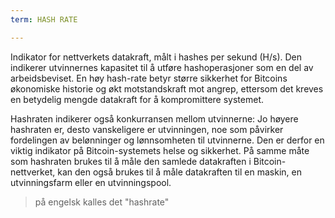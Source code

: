 ```yaml
---
term: HASH RATE

---
```

Indikator for nettverkets datakraft, målt i hashes per sekund (H/s). Den indikerer utvinnernes kapasitet til å utføre hashoperasjoner som en del av arbeidsbeviset. En høy hash-rate betyr større sikkerhet for Bitcoins økonomiske historie og økt motstandskraft mot angrep, ettersom det kreves en betydelig mengde datakraft for å kompromittere systemet.

Hashraten indikerer også konkurransen mellom utvinnerne: Jo høyere hashraten er, desto vanskeligere er utvinningen, noe som påvirker fordelingen av belønninger og lønnsomheten til utvinnerne. Den er derfor en viktig indikator på Bitcoin-systemets helse og sikkerhet. På samme måte som hashraten brukes til å måle den samlede datakraften i Bitcoin-nettverket, kan den også brukes til å måle datakraften til en maskin, en utvinningsfarm eller en utvinningspool.

> på engelsk kalles det "hashrate"